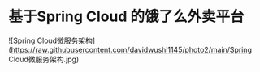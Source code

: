 # 基于Spring Cloud 的饿了么外卖平台

![Spring Cloud微服务架构](https://raw.githubusercontent.com/davidwushi1145/photo2/main/Spring Cloud微服务架构.jpg)